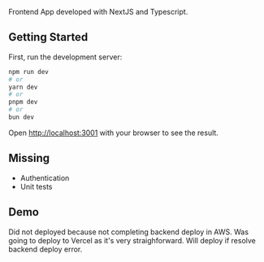 Frontend App developed with NextJS and Typescript.

## Getting Started

First, run the development server:

```bash
npm run dev
# or
yarn dev
# or
pnpm dev
# or
bun dev
```

Open [http://localhost:3001](http://localhost:3001) with your browser to see the result.

## Missing

- Authentication
- Unit tests

## Demo

Did not deployed because not completing backend deploy in AWS. Was going to deploy to Vercel as it's very straighforward.
Will deploy if resolve backend deploy error.
